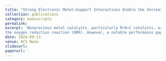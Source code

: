 ```yaml
---
title: "Strong Electronic Metal−Support Interactions Enable the Increased Spin State of Co−N4 Active Sites and Performance for Acidic Oxygen Reduction Reaction"
collection: publications
category: manuscripts
permalink: 
excerpt: 'Nonprecious metal catalysts, particularly M−N−C catalysts, are widely recognized as promising contenders for
the oxygen reduction reaction (ORR). However, a notable performance gap persists between M−N−C catalysts and Pt-based catalysts under acidic conditions.'
date: 2024-09-13
venue: ACS Nano
slidesurl: 
paperurl: 
---
```

